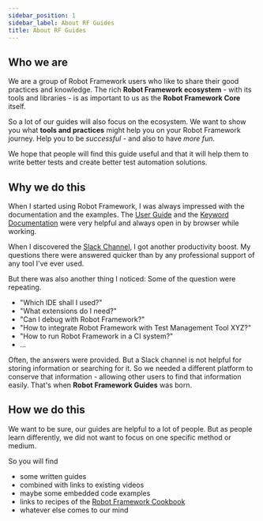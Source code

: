 ```yaml
---
sidebar_position: 1
sidebar_label: About RF Guides
title: About RF Guides
---
```


## Who we are

We are a group of Robot Framework users who like to share their good practices and knowledge.
The rich **Robot Framework ecosystem** - with its tools and libraries - is as important to us as the **Robot Framework Core** itself.

So a lot of our guides will also focus on the ecosystem.
We want to show you what **tools and practices** might help you on your Robot Framework journey.
Help you to be *successful* - and also to have *more fun*.

We hope that people will find this guide useful and that it will help them to write better tests and create better test automation solutions.

## Why we do this

When I started using Robot Framework, I was always impressed with the documentation and the examples.
The [User Guide](https://robotframework.org/robotframework/latest/RobotFrameworkUserGuide.html) and the [Keyword Documentation](https://robotframework.org/robotframework/#standard-libraries) were very helpful and always open in by browser while working.

When I discovered the [Slack Channel](https://slack.robotframework.org/), I got another productivity boost. My questions there were answered quicker than by any professional support of any tool I've ever used.

But there was also another thing I noticed:
Some of the question were repeating.
- "Which IDE shall I used?"
- "What extensions do I need?"
- "Can I debug with Robot Framework?"
- "How to integrate Robot Framework with Test Management Tool XYZ?"
- "How to run Robot Framework in a CI system?"
- ...

Often, the answers were provided.
But a Slack channel is not helpful for storing information or searching for it.
So we needed a different platform to conserve that information - allowing other users to find that information easily.
That's when **Robot Framework Guides** was born.

## How we do this

We want to be sure, our guides are helpful to a lot of people.
But as people learn differently, we did not want to focus on one specific method or medium.

So you will find
- some written guides
- combined with links to existing videos
- maybe some embedded code examples
- links to recipes of the [Robot Framework Cookbook](https://github.com/adrianyorke/robotframework-cookbook/)
- whatever else comes to our mind